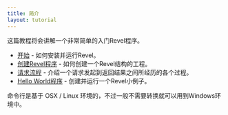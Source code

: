 ```yaml
---
title: 简介
layout: tutorial
---
```


这篇教程将会讲解一个非常简单的入门Revel程序。

* [开始](gettingstarted.html) - 如何安装并运行Revel。
* [创建Revel程序](createapp.html) - 如何创建一个Revel结构的工程。
* [请求流程](requestflow.html) - 介绍一个请求发起到返回结果之间所经历的各个过程。
* [Hello World程序](firstapp.html) - 创建并运行一个Revel小例子。

命令行是基于 OSX / Linux 环境的，不过一般不需要转换就可以用到Windows环境中。